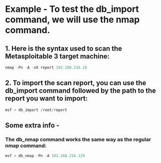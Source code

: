 # Example - To test the db_import command, we will use the nmap command.
## 1. Here is the syntax used to scan the Metasploitable 3 target machine:
```python
nmap -Pn -A -oX report 192.168.216.10
```

## 2. To import the scan report, you can use the db_import command followed by the path to the report you want to import:
```python
msf > db_import /root/report
```

## Some extra info - 
### The db_nmap command works the same way as the regular nmap command:
```python
msf > db_nmap -Pn -A 192.168.216.129
```
